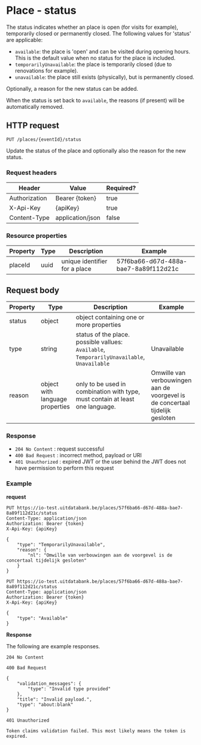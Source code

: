 ---
---

# Place - status

The status indicates whether an place is open (for visits for example), temporarily closed or permanently closed. The following values for 'status' are applicable:
* `available`: the place is 'open' and can be visited during opening hours. This is the default value when no status for the place is included.
* `temporarilyUnavailable`: the place is temporarily closed (due to renovations for example).
* `unavailable`: the place still exists (physically), but is permanently closed.

Optionally, a reason for the new status can be added. 

When the status is set back to `available`, the reasons (if present) will be automatically removed.

## HTTP request

```
PUT /places/{eventId}/status
```

Update the status of the place and optionally also the reason for the new status.

### Request headers

| Header        | Value            | Required? |
| ------------- | ---------------- | --------- |
| Authorization | Bearer {token}   | true      |
| X-Api-Key     | {apiKey}         | true      |
| Content-Type  | application/json | false     |

### Resource properties

| Property	| Type | Description | Example |
|--|--|--|--|
| placeId	| uuid | unique identifier for a place | 57f6ba66-d67d-488a-bae7-8a89f112d21c |

## Request body

| Property	| Type | Description | Example |
|--|--|--|--|
| status	| object | object containing one or more properties |  |
| type	| string | status of the place. possible vallues: `Available`, `TemporarilyUnavailable`, `Unavailable` | Unavailable |
| reason	| object with language properties | only to be used in combination with type, must contain at least one language. | Omwille van verbouwingen aan de voorgevel is de concertaal tijdelijk gesloten |

### Response

* `204 No Content` : request successful
* `400 Bad Request` : incorrect method, payload or URI
* `401 Unauthorized` : expired JWT or the user behind the JWT does not have permission to perform this request

### Example

**request**

```
PUT https://io-test.uitdatabank.be/places/57f6ba66-d67d-488a-bae7-8a89f112d21c/status
Content-Type: application/json
Authorization: Bearer {token}
X-Api-Key: {apiKey}

{
    "type": "TemporarilyUnavailable",
    "reason": {
        "nl": "Omwille van verbouwingen aan de voorgevel is de concertaal tijdelijk gesloten"
    }
}
```

```
PUT https://io-test.uitdatabank.be/places/57f6ba66-d67d-488a-bae7-8a89f112d21c/status
Content-Type: application/json
Authorization: Bearer {token}
X-Api-Key: {apiKey}

{
    "type": "Available"
}
```

**Response**

The following are example responses.

```
204 No Content
```

```
400 Bad Request

{
    "validation_messages": {
        "type": "Invalid type provided"
    },
    "title": "Invalid payload.",
    "type": "about:blank"
}
```

```
401 Unauthorized

Token claims validation failed. This most likely means the token is expired.
```
